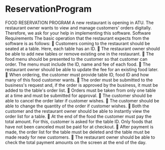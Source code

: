 # ReservationProgram

FOOD RESERVATION PROGRAM 
A new restaurant is opening in ATU. The restaurant owner wants to view and manage customers' orders digitally. Therefore, we ask for 
your help in implementing this software. 
 Software Requirements
The basic operation that the restaurant expects from the software is as follows: 
 Customers coming to the restaurant should be seated at a table. Here, each table has an ID. 
 The restaurant owner should be able to add new tables or remove existing one in the restaurant. 
 The food menu should be presented to the customer so that customer can order. The menu must include the ID, name and fee 
of each food. 
 The restaurant owner should be able to update the fee for an existing food later. 
 When ordering, the customer must provide table ID, food ID and how many of this food customer wants. 
 The order must be submitted to the business's request and, if the order is approved by the business, it must be added to the 
table's order list. 
 Orders must be taken from only one table at a time and must be submitted for approval. 
 The customer should be able to cancel the order later if customer wishes. 
 The customer should be able to change the quantity of the order if customer wishes. 
 Both the customer and the restaurant owner should be able to instantly view the order list for a table. 
 At the end of the food the customer must pay the total amount. For this, customer is asked for the table ID. Only foods that 
have not been canceled must be paid for at checkout. 
 After payment is made, the order list for the table must be deleted and the table must be made ready for new customers. 
 The restaurant owner should be able to check the total payment amounts on the screen at the end of the day.
